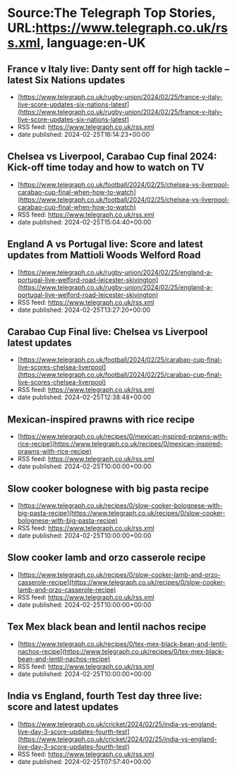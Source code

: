 # Source:The Telegraph Top Stories, URL:https://www.telegraph.co.uk/rss.xml, language:en-UK

## France v Italy live: Danty sent off for high tackle – latest Six Nations updates
 - [https://www.telegraph.co.uk/rugby-union/2024/02/25/france-v-italy-live-score-updates-six-nations-latest](https://www.telegraph.co.uk/rugby-union/2024/02/25/france-v-italy-live-score-updates-six-nations-latest)
 - RSS feed: https://www.telegraph.co.uk/rss.xml
 - date published: 2024-02-25T16:14:23+00:00



## Chelsea vs Liverpool, Carabao Cup final 2024: Kick-off time today and how to watch on TV
 - [https://www.telegraph.co.uk/football/2024/02/25/chelsea-vs-liverpool-carabao-cup-final-when-how-to-watch](https://www.telegraph.co.uk/football/2024/02/25/chelsea-vs-liverpool-carabao-cup-final-when-how-to-watch)
 - RSS feed: https://www.telegraph.co.uk/rss.xml
 - date published: 2024-02-25T15:04:40+00:00



## England A vs Portugal live: Score and latest updates from Mattioli Woods Welford Road
 - [https://www.telegraph.co.uk/rugby-union/2024/02/25/england-a-portugal-live-welford-road-leicester-skivington](https://www.telegraph.co.uk/rugby-union/2024/02/25/england-a-portugal-live-welford-road-leicester-skivington)
 - RSS feed: https://www.telegraph.co.uk/rss.xml
 - date published: 2024-02-25T13:27:20+00:00



## Carabao Cup Final live: Chelsea vs Liverpool latest updates
 - [https://www.telegraph.co.uk/football/2024/02/25/carabao-cup-final-live-scores-chelsea-liverpool](https://www.telegraph.co.uk/football/2024/02/25/carabao-cup-final-live-scores-chelsea-liverpool)
 - RSS feed: https://www.telegraph.co.uk/rss.xml
 - date published: 2024-02-25T12:38:48+00:00



## Mexican-inspired prawns with rice recipe
 - [https://www.telegraph.co.uk/recipes/0/mexican-inspired-prawns-with-rice-recipe](https://www.telegraph.co.uk/recipes/0/mexican-inspired-prawns-with-rice-recipe)
 - RSS feed: https://www.telegraph.co.uk/rss.xml
 - date published: 2024-02-25T10:00:00+00:00



## Slow cooker bolognese with big pasta recipe
 - [https://www.telegraph.co.uk/recipes/0/slow-cooker-bolognese-with-big-pasta-recipe](https://www.telegraph.co.uk/recipes/0/slow-cooker-bolognese-with-big-pasta-recipe)
 - RSS feed: https://www.telegraph.co.uk/rss.xml
 - date published: 2024-02-25T10:00:00+00:00



## Slow cooker lamb and orzo casserole recipe
 - [https://www.telegraph.co.uk/recipes/0/slow-cooker-lamb-and-orzo-casserole-recipe](https://www.telegraph.co.uk/recipes/0/slow-cooker-lamb-and-orzo-casserole-recipe)
 - RSS feed: https://www.telegraph.co.uk/rss.xml
 - date published: 2024-02-25T10:00:00+00:00



## Tex Mex black bean and lentil nachos recipe
 - [https://www.telegraph.co.uk/recipes/0/tex-mex-black-bean-and-lentil-nachos-recipe](https://www.telegraph.co.uk/recipes/0/tex-mex-black-bean-and-lentil-nachos-recipe)
 - RSS feed: https://www.telegraph.co.uk/rss.xml
 - date published: 2024-02-25T10:00:00+00:00



## India vs England, fourth Test day three live: score and latest updates
 - [https://www.telegraph.co.uk/cricket/2024/02/25/india-vs-england-live-day-3-score-updates-fourth-test](https://www.telegraph.co.uk/cricket/2024/02/25/india-vs-england-live-day-3-score-updates-fourth-test)
 - RSS feed: https://www.telegraph.co.uk/rss.xml
 - date published: 2024-02-25T07:57:40+00:00



